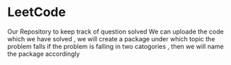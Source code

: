 # LeetCode
Our Repository to keep track of question solved 
We can uploade the code which we have solved , we will create a package under which topic the problem falls
if the problem is falling in two catogories , then we will name the package accordingly 
